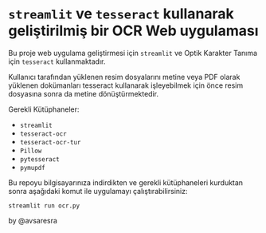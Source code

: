 # `streamlit` ve `tesseract` kullanarak geliştirilmiş bir OCR Web uygulaması 

Bu proje web uygulama geliştirmesi için `streamlit` ve  Optik Karakter Tanıma için `tesseract` kullanmaktadır.

Kullanıcı tarafından yüklenen resim dosyalarını metine veya PDF olarak yüklenen dokümanları tesseract kullanarak işleyebilmek için önce resim dosyasına sonra da metine dönüştürmektedir.

Gerekli Kütüphaneler:
* `streamlit` 
* `tesseract-ocr` 
* `tesseract-ocr-tur` 
* `Pillow`
* `pytesseract`
* `pymupdf`


Bu repoyu bilgisayarınıza indirdikten ve gerekli kütüphaneleri kurduktan sonra aşağıdaki komut ile uygulamayı çalıştırabilirsiniz:

`streamlit run ocr.py` 

by @avsaresra


